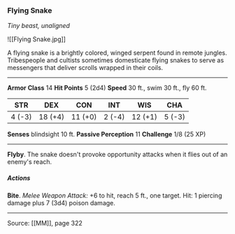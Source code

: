 ### Flying Snake
_Tiny beast, unaligned_

![[Flying Snake.jpg]]

A flying snake is a brightly colored, winged serpent found in remote jungles. Tribespeople and cultists sometimes domesticate flying snakes to serve as messengers that deliver scrolls wrapped in their coils.





---

**Armor Class** 14
**Hit Points** 5 (2d4)
**Speed** 30 ft., swim 30 ft., fly 60 ft.

| STR     | DEX     | CON     | INT     | WIS     | CHA     |
|---------|---------|---------|---------|---------|---------|
| 4 (-3) | 18 (+4) | 11 (+0) | 2 (-4) | 12 (+1) | 5 (-3) |

**Senses** blindsight 10 ft.
**Passive Perception** 11
**Challenge** 1/8 (25 XP)

---

**Flyby**. The snake doesn't provoke opportunity attacks when it flies out of an enemy's reach.

##### Actions
**Bite**. _Melee Weapon Attack:_ +6 to hit, reach 5 ft., one target. Hit: 1 piercing damage plus 7 (3d4) poison damage.


---

Source: [[MM]], page 322
